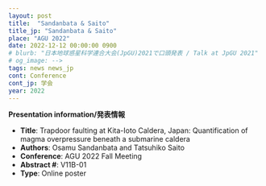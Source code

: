 ```yaml
---
layout: post
title:  "Sandanbata & Saito"
title_jp: "Sandanbata & Saito"
place: "AGU 2022"
date: 2022-12-12 00:00:00 0900
# blurb: "日本地球惑星科学連合大会(JpGU)2021で口頭発表 / Talk at JpGU 2021"
# og_image: -->
tags: news news_jp
cont: Conference
cont_jp: 学会
year: 2022
---
```


<!-- #### **学会発表** -->

**Presentation information/発表情報** <br>

- **Title**: Trapdoor faulting at Kita-Ioto Caldera, Japan: Quantification of magma overpressure beneath a submarine caldera
- **Authors**: Osamu Sandanbata and Tatsuhiko Saito
- **Conference**: AGU 2022 Fall Meeting
- **Abstract #**: V11B-01
- **Type**: Online poster
